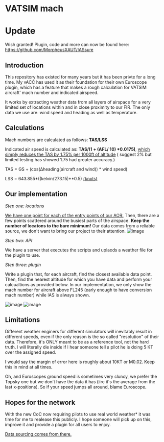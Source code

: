 # VATSIM mach

# Update
Wish granted! Plugin, code and more can now be found here:
https://github.com/MorpheusXAUT/IASsure

## Introduction
This repository has existed for many years but it has been privte for a long time. My vACC has used it as their foundation for their own Euroscope plugin, which has a feature that makes a rough calculation for VATSIM aircraft' mach number and indicated airspeed.

It works by extracting weather data from all layers of airspace for a very limited set of locations within and in close proximity to our FIR. The only data we use are: wind speed and heading as well as temperature. 

## Calculations
Mach numbers are calculated as follows: **TAS/LSS**

Indicated air speed is calculated as: **TAS/(1 + (AFL/ 10) *0.0175)**, [which simply reduces the TAS by 1.75% per 1000ft of altitude](https://skybrary.aero/articles/true-airspeed#:~:text=A%20very%20simple%20rule%20of,every%201000%20ft%20of%20altitude) ( suggest 2% but limited testing has showed 1.75 had greater accuracy.)

TAS = GS + (cos(Δheading(aircraft and wind)) * wind speed)

LSS = 643.855*((kelvin/273.15)**0.5)    [(knots)](https://www.weather.gov/media/epz/wxcalc/speedOfSound.pdf)

## Our implementation
_Step one: locations_

[We have one point for each of the entry points of our AOR.](https://webtools.kusternet.ch/geo/coordinatesconverter) Then, there are a few points scattered around the busiest parts of the airspace. **Keep the number of locatons to the bare minimum!** Our data comes from a reliable source, we don't want to bring our project to their attention.
![image](https://user-images.githubusercontent.com/51272243/186398340-4fdaa9d9-ca1f-426e-9515-83dab72e739a.png)

_Step two: API_

We have a server that executes the scripts and uplaods a weather file for the plugin to use. 

_Step three: plugin_

Write a plugin that, for each aircraft, find the closest available data point. Then, find the nearest altitude for which you have data and perform your calcualtions as provided below. In our implementation, we only show the mach number for aircraft above FL245 (early enough to have conversion mach number) while IAS is always shown. 

![image](https://user-images.githubusercontent.com/51272243/186400200-e80c135c-f723-46b1-8465-b836c5224516.png)
![image](https://user-images.githubusercontent.com/51272243/186400664-4844bacd-099b-41b9-9704-9059b0872849.png)




## Limitations
Different weather enginers for different simulators will inevitably result in different speeds, even if the only reason is the so called "resolution" of their data. Therefore, it's ONLY meant to be as a reference tool, not the hard truth. I will literally die inside if I hear someone tell a pilot he is doing 5 KT over the assigned speed. 

I would say the margin of error here is roughly about 10KT or M0.02. Keep this in mind at all times. 

Oh, and Euroscopes ground speed is sometimes very cluncy, we prefer the Topsky one but we don't have the data it has (iirc it's the average from the last x-positions). So if your speed jumps all around, blame Euroscope.

## Hopes for the network
With the new CoC now requiring pilots to use real world weather* it was time for me to realease this publicly. I hope someone will pick up on this, improve it and provide a plugin for all users to enjoy. 

[Data sourcing comes from there.](https://github.com/Louis-He/windyLib/blob/master/windyLib.py)
